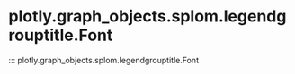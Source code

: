 # plotly.graph_objects.splom.legendgrouptitle.Font

::: plotly.graph_objects.splom.legendgrouptitle.Font
